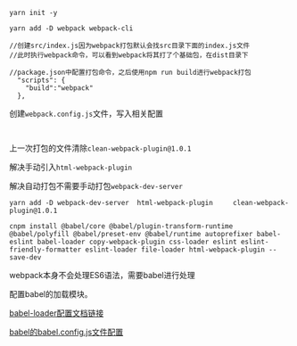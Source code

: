 ```shell
yarn init -y

yarn add -D webpack webpack-cli

//创建src/index.js因为webpack打包默认会找src目录下面的index.js文件
//此时执行webpack命令，可以看到webpack将其打了个基础包，在dist目录下

//package.json中配置打包命令，之后使用npm run build进行webpack打包
  "scripts": {
    "build":"webpack"
  },
```

创建`webpack.config.js`文件，写入相关配置

```shell


```

上一次打包的文件清除`clean-webpack-plugin@1.0.1 `

解决手动引入`html-webpack-plugin`

解决自动打包不需要手动打包`webpack-dev-server`

```shell
yarn add -D webpack-dev-server	html-webpack-plugin		clean-webpack-plugin@1.0.1 

cnpm install @babel/core @babel/plugin-transform-runtime @babel/polyfill @babel/preset-env @babel/runtime autoprefixer babel-eslint babel-loader copy-webpack-plugin css-loader eslint eslint-friendly-formatter eslint-loader file-loader html-webpack-plugin --save-dev
```



webpack本身不会处理ES6语法，需要babel进行处理







配置babel的加载模块。

[babel-loader配置文档链接](https://webpack.js.org/loaders/babel-loader/#root)

[babel的babel.config.js文件配置](https://babel.docschina.org/docs/en/configuration/)